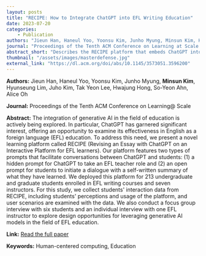 ```yaml
---
layout: posts
title: "RECIPE: How to Integrate ChatGPT into EFL Writing Education"
date: 2023-07-20
categories: 
    - Publication
authors: "Jieun Han, Haneul Yoo, Yoonsu Kim, Junho Myung, Minsun Kim, Hyungseung Lim, Juho Kim, Tak Yeon Lee, Hwajung Hong, So-Yeon Ahn, Alice Oh"
journal: "Proceedings of the Tenth ACM Conference on Learning at Scale (L@S 2023)"
abstract_short: "Describes the RECIPE platform that embeds ChatGPT into university EFL writing courses and documents deployment findings with 220+ students and instructors."
thumbnail: "/assets/images/masterdefense.jpg"
external_link: "https://dl.acm.org/doi/abs/10.1145/3573051.3596200"
---
```


**Authors:** Jieun Han, Haneul Yoo, Yoonsu Kim, Junho Myung, **Minsun Kim**, Hyunseung Lim, Juho Kim, Tak Yeon Lee, Hwajung Hong, So-Yeon Ahn, Alice Oh

**Journal:** Proceedings of the Tenth ACM Conference on Learning@ Scale

**Abstract:**
The integration of generative AI in the field of education is actively being explored. In particular, ChatGPT has garnered significant interest, offering an opportunity to examine its effectiveness in English as a foreign language (EFL) education. To address this need, we present a novel learning platform called RECIPE (Revising an Essay with ChatGPT on an Interactive Platform for EFL learners). Our platform features two types of prompts that facilitate conversations between ChatGPT and students: (1) a hidden prompt for ChatGPT to take an EFL teacher role and (2) an open prompt for students to initiate a dialogue with a self-written summary of what they have learned. We deployed this platform for 213 undergraduate and graduate students enrolled in EFL writing courses and seven instructors. For this study, we collect students' interaction data from RECIPE, including students' perceptions and usage of the platform, and user scenarios are examined with the data. We also conduct a focus group interview with six students and an individual interview with one EFL instructor to explore design opportunities for leveraging generative AI models in the field of EFL education.

**Link:** [Read the full paper](https://dl.acm.org/doi/abs/10.1145/3573051.3596200)

**Keywords:** Human-centered computing, Education
